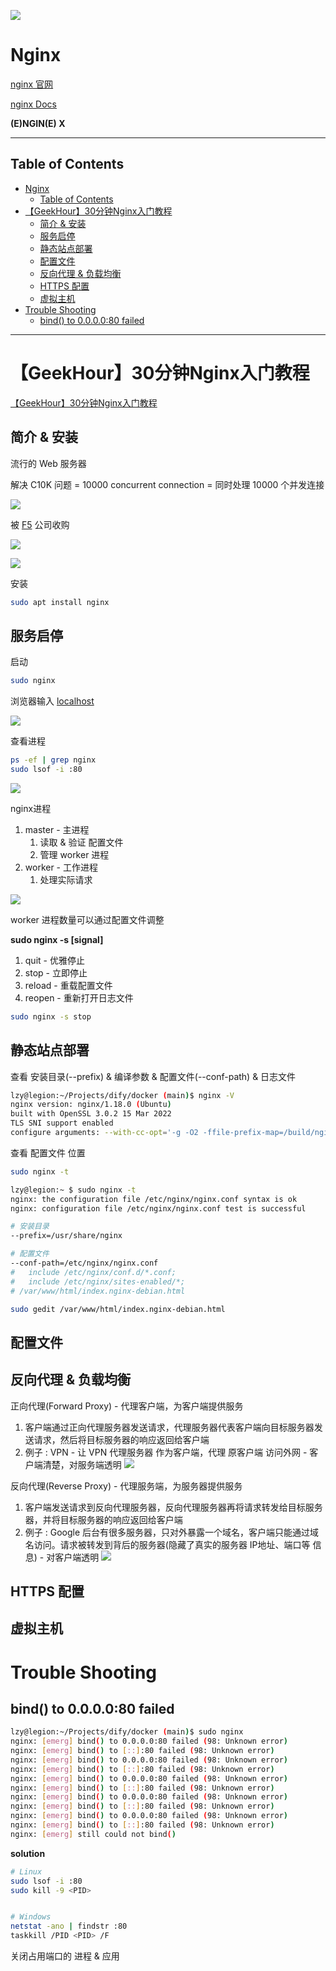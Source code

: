 ![](Pics/nginx000.png)

# Nginx

[nginx 官网](https://nginx.org/en/)

[nginx Docs](https://docs.nginx.com/)

**(E)NGIN(E) X**

---

## Table of Contents

- [Nginx](#nginx)
  - [Table of Contents](#table-of-contents)
- [【GeekHour】30分钟Nginx入门教程](#geekhour30分钟nginx入门教程)
  - [简介 \& 安装](#简介--安装)
  - [服务启停](#服务启停)
  - [静态站点部署](#静态站点部署)
  - [配置文件](#配置文件)
  - [反向代理 \& 负载均衡](#反向代理--负载均衡)
  - [HTTPS 配置](#https-配置)
  - [虚拟主机](#虚拟主机)
- [Trouble Shooting](#trouble-shooting)
  - [bind() to 0.0.0.0:80 failed](#bind-to-000080-failed)

---

# 【GeekHour】30分钟Nginx入门教程

[【GeekHour】30分钟Nginx入门教程](https://www.bilibili.com/video/BV1mz4y1n7PQ/)

## 简介 & 安装

流行的 Web 服务器

解决 C10K 问题 = 10000 concurrent connection = 同时处理 10000 个并发连接

![](Pics/nginx001.png)

被 [F5](https://www.f5.com/) 公司收购

![](Pics/f5-logo.svg)

![](Pics/nginx007.png)

安装

```bash
sudo apt install nginx
```

## 服务启停

启动

```bash
sudo nginx
```

浏览器输入 [localhost](http://localhost/)

![](Pics/nginx004.png)



查看进程

```bash
ps -ef | grep nginx
sudo lsof -i :80
```
![](Pics/nginx002.png)

nginx进程
1. master - 主进程
   1. 读取 & 验证 配置文件
   2. 管理 worker 进程
2. worker - 工作进程
   1. 处理实际请求

![](Pics/nginx003.png)

worker 进程数量可以通过配置文件调整

**sudo nginx -s [signal]**
1. quit - 优雅停止
2. stop - 立即停止
3. reload - 重载配置文件
4. reopen - 重新打开日志文件

```bash
sudo nginx -s stop
```

## 静态站点部署

查看 安装目录(--prefix) & 编译参数 & 配置文件(--conf-path) & 日志文件

```bash
lzy@legion:~/Projects/dify/docker (main)$ nginx -V
nginx version: nginx/1.18.0 (Ubuntu)
built with OpenSSL 3.0.2 15 Mar 2022
TLS SNI support enabled
configure arguments: --with-cc-opt='-g -O2 -ffile-prefix-map=/build/nginx-zctdR4/nginx-1.18.0=. -flto=auto -ffat-lto-objects -flto=auto -ffat-lto-objects -fstack-protector-strong -Wformat -Werror=format-security -fPIC -Wdate-time -D_FORTIFY_SOURCE=2' --with-ld-opt='-Wl,-Bsymbolic-functions -flto=auto -ffat-lto-objects -flto=auto -Wl,-z,relro -Wl,-z,now -fPIC' --prefix=/usr/share/nginx --conf-path=/etc/nginx/nginx.conf --http-log-path=/var/log/nginx/access.log --error-log-path=/var/log/nginx/error.log --lock-path=/var/lock/nginx.lock --pid-path=/run/nginx.pid --modules-path=/usr/lib/nginx/modules --http-client-body-temp-path=/var/lib/nginx/body --http-fastcgi-temp-path=/var/lib/nginx/fastcgi --http-proxy-temp-path=/var/lib/nginx/proxy --http-scgi-temp-path=/var/lib/nginx/scgi --http-uwsgi-temp-path=/var/lib/nginx/uwsgi --with-compat --with-debug --with-pcre-jit --with-http_ssl_module --with-http_stub_status_module --with-http_realip_module --with-http_auth_request_module --with-http_v2_module --with-http_dav_module --with-http_slice_module --with-threads --add-dynamic-module=/build/nginx-zctdR4/nginx-1.18.0/debian/modules/http-geoip2 --with-http_addition_module --with-http_gunzip_module --with-http_gzip_static_module --with-http_sub_module
```

查看 配置文件 位置

```bash
sudo nginx -t

lzy@legion:~ $ sudo nginx -t
nginx: the configuration file /etc/nginx/nginx.conf syntax is ok
nginx: configuration file /etc/nginx/nginx.conf test is successful
```

```bash
# 安装目录
--prefix=/usr/share/nginx

# 配置文件
--conf-path=/etc/nginx/nginx.conf
#	include /etc/nginx/conf.d/*.conf;
#	include /etc/nginx/sites-enabled/*;
# /var/www/html/index.nginx-debian.html
```



```bash
sudo gedit /var/www/html/index.nginx-debian.html
```



## 配置文件



## 反向代理 & 负载均衡

正向代理(Forward Proxy) - 代理客户端，为客户端提供服务
1. 客户端通过正向代理服务器发送请求，代理服务器代表客户端向目标服务器发送请求，然后将目标服务器的响应返回给客户端
2. 例子 : VPN - 让 VPN 代理服务器 作为客户端，代理 原客户端 访问外网 - 客户端清楚，对服务端透明
   ![](Pics/nginx005.png)


反向代理(Reverse Proxy) - 代理服务端，为服务器提供服务
1. 客户端发送请求到反向代理服务器，反向代理服务器再将请求转发给目标服务器，并将目标服务器的响应返回给客户端
2. 例子 : Google 后台有很多服务器，只对外暴露一个域名，客户端只能通过域名访问。请求被转发到背后的服务器(隐藏了真实的服务器 IP地址、端口等 信息) - 对客户端透明
   ![](Pics/nginx006.png)




## HTTPS 配置

## 虚拟主机




# Trouble Shooting

## bind() to 0.0.0.0:80 failed

```bash
lzy@legion:~/Projects/dify/docker (main)$ sudo nginx
nginx: [emerg] bind() to 0.0.0.0:80 failed (98: Unknown error)
nginx: [emerg] bind() to [::]:80 failed (98: Unknown error)
nginx: [emerg] bind() to 0.0.0.0:80 failed (98: Unknown error)
nginx: [emerg] bind() to [::]:80 failed (98: Unknown error)
nginx: [emerg] bind() to 0.0.0.0:80 failed (98: Unknown error)
nginx: [emerg] bind() to [::]:80 failed (98: Unknown error)
nginx: [emerg] bind() to 0.0.0.0:80 failed (98: Unknown error)
nginx: [emerg] bind() to [::]:80 failed (98: Unknown error)
nginx: [emerg] bind() to 0.0.0.0:80 failed (98: Unknown error)
nginx: [emerg] bind() to [::]:80 failed (98: Unknown error)
nginx: [emerg] still could not bind()
```

**solution**

```bash
# Linux
sudo lsof -i :80
sudo kill -9 <PID>


# Windows
netstat -ano | findstr :80
taskkill /PID <PID> /F
```

关闭占用端口的 进程 & 应用


